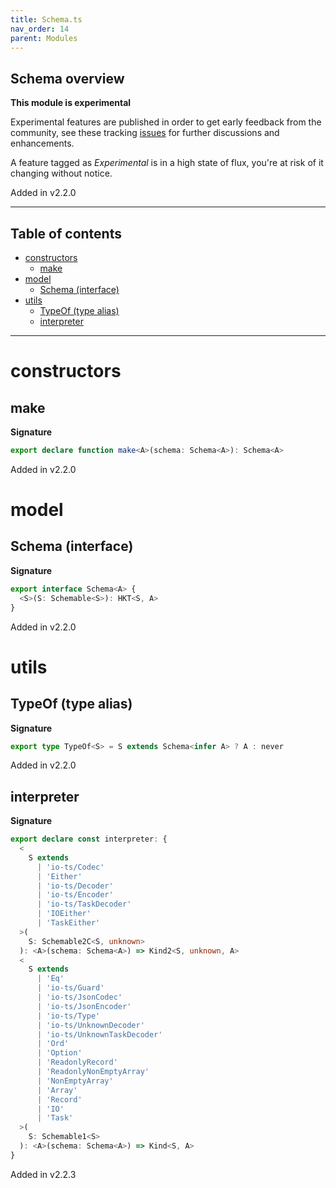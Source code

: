 ```yaml
---
title: Schema.ts
nav_order: 14
parent: Modules
---
```


## Schema overview

**This module is experimental**

Experimental features are published in order to get early feedback from the community, see these tracking
[issues](https://github.com/gcanti/io-ts/issues?q=label%3Av2.2+) for further discussions and enhancements.

A feature tagged as _Experimental_ is in a high state of flux, you're at risk of it changing without notice.

Added in v2.2.0

---

<h2 class="text-delta">Table of contents</h2>

- [constructors](#constructors)
  - [make](#make)
- [model](#model)
  - [Schema (interface)](#schema-interface)
- [utils](#utils)
  - [TypeOf (type alias)](#typeof-type-alias)
  - [interpreter](#interpreter)

---

# constructors

## make

**Signature**

```ts
export declare function make<A>(schema: Schema<A>): Schema<A>
```

Added in v2.2.0

# model

## Schema (interface)

**Signature**

```ts
export interface Schema<A> {
  <S>(S: Schemable<S>): HKT<S, A>
}
```

Added in v2.2.0

# utils

## TypeOf (type alias)

**Signature**

```ts
export type TypeOf<S> = S extends Schema<infer A> ? A : never
```

Added in v2.2.0

## interpreter

**Signature**

```ts
export declare const interpreter: {
  <
    S extends
      | 'io-ts/Codec'
      | 'Either'
      | 'io-ts/Decoder'
      | 'io-ts/Encoder'
      | 'io-ts/TaskDecoder'
      | 'IOEither'
      | 'TaskEither'
  >(
    S: Schemable2C<S, unknown>
  ): <A>(schema: Schema<A>) => Kind2<S, unknown, A>
  <
    S extends
      | 'Eq'
      | 'io-ts/Guard'
      | 'io-ts/JsonCodec'
      | 'io-ts/JsonEncoder'
      | 'io-ts/Type'
      | 'io-ts/UnknownDecoder'
      | 'io-ts/UnknownTaskDecoder'
      | 'Ord'
      | 'Option'
      | 'ReadonlyRecord'
      | 'ReadonlyNonEmptyArray'
      | 'NonEmptyArray'
      | 'Array'
      | 'Record'
      | 'IO'
      | 'Task'
  >(
    S: Schemable1<S>
  ): <A>(schema: Schema<A>) => Kind<S, A>
}
```

Added in v2.2.3
